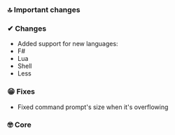 ### 🔝 Important changes

### ✔ Changes

- Added support for new languages:
- F#
- Lua
- Shell
- Less

### 😁 Fixes

- Fixed command prompt's size when it's overflowing

### 🤓 Core
